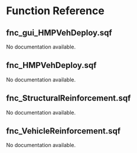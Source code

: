 # Function Reference

## fnc_gui_HMPVehDeploy.sqf

No documentation available.

## fnc_HMPVehDeploy.sqf

No documentation available.

## fnc_StructuralReinforcement.sqf

No documentation available.

## fnc_VehicleReinforcement.sqf

No documentation available.

